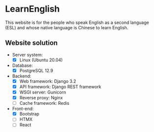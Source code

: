 # LearnEnglish

This website is for the people who speak English as a second language (ESL) and whose native language is Chinese to learn English.


## Website solution

- Server system:
    - [x] Linux (Ubuntu 20.04)
- Database:
    - [x] PostgreSQL 12.9
- Backend:
    - [x] Web framework: Django 3.2
    - [x] API framework: Django REST framework
    - [x] WSGI server: Gunicorn
    - [x] Reverse proxy: Nginx
    - [ ] Cache framework: Redis
- Front-end:
    - [x] Bootstrap
    - [ ] HTMX
    - [ ] React
